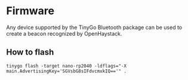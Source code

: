 # Firmware

Any device supported by the TinyGo Bluetooth package can be used to create a beacon recognized by OpenHaystack.

## How to flash

```shell
tinygo flash -target nano-rp2040 -ldflags="-X main.AdvertisingKey='SGVsbG8sIFdvcmxkIQ=='" .

```

